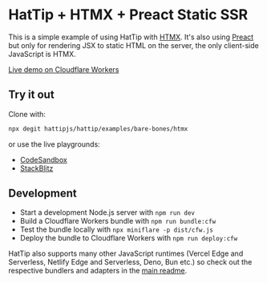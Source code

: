 # HatTip + HTMX + Preact Static SSR

This is a simple example of using HatTip with [HTMX](https://htmx.org/). It's also using [Preact](https://preactjs.com/) but only for rendering JSX to static HTML on the server, the only client-side JavaScript is HTMX.

[Live demo on Cloudflare Workers](https://hattip-htmx.rakkasjs.workers.dev/)

## Try it out

Clone with:

```bash
npx degit hattipjs/hattip/examples/bare-bones/htmx
```

or use the live playgrounds:

- [CodeSandbox](https://codesandbox.io/s/github/hattipjs/hattip/tree/main/examples/bare-bones/htmx)
- [StackBlitz](https://stackblitz.com/github/hattipjs/hattip/tree/main/examples/bare-bones/htmx)

## Development

- Start a development Node.js server with `npm run dev`
- Build a Cloudflare Workers bundle with `npm run bundle:cfw`
- Test the bundle locally with `npx miniflare -p dist/cfw.js`
- Deploy the bundle to Cloudflare Workers with `npm run deploy:cfw`

HatTip also supports many other JavaScript runtimes (Vercel Edge and Serverless, Netlify Edge and Serverless, Deno, Bun etc.) so check out the respective bundlers and adapters in the [main readme](https://github.com/hattipjs/hattip#readme).
